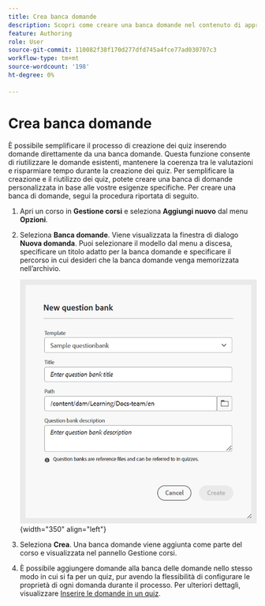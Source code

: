```yaml
---
title: Crea banca domande
description: Scopri come creare una banca domande nel contenuto di apprendimento e formazione
feature: Authoring
role: User
source-git-commit: 110082f38f170d277dfd745a4fce77ad030707c3
workflow-type: tm+mt
source-wordcount: '198'
ht-degree: 0%

---
```


# Crea banca domande

È possibile semplificare il processo di creazione dei quiz inserendo domande direttamente da una banca domande. Questa funzione consente di riutilizzare le domande esistenti, mantenere la coerenza tra le valutazioni e risparmiare tempo durante la creazione dei quiz.
Per semplificare la creazione e il riutilizzo dei quiz, potete creare una banca di domande personalizzata in base alle vostre esigenze specifiche. Per creare una banca di domande, segui la procedura riportata di seguito.

1. Apri un corso in **Gestione corsi** e seleziona **Aggiungi nuovo** dal menu **Opzioni**.
1. Seleziona **Banca domande**.
Viene visualizzata la finestra di dialogo **Nuova domanda**. Puoi selezionare il modello dal menu a discesa, specificare un titolo adatto per la banca domande e specificare il percorso in cui desideri che la banca domande venga memorizzata nell’archivio.

   ![](assets/question-bank-create.png){width="350" align="left"}

1. Seleziona **Crea**.
Una banca domande viene aggiunta come parte del corso e visualizzata nel pannello Gestione corsi.
1. È possibile aggiungere domande alla banca delle domande nello stesso modo in cui si fa per un quiz, pur avendo la flessibilità di configurare le proprietà di ogni domanda durante il processo. Per ulteriori dettagli, visualizzare [Inserire le domande in un quiz](./quiz-insert-questions.md).





